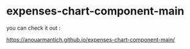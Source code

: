 # expenses-chart-component-main

you can check it out :

https://anouarmantich.github.io/expenses-chart-component-main/
